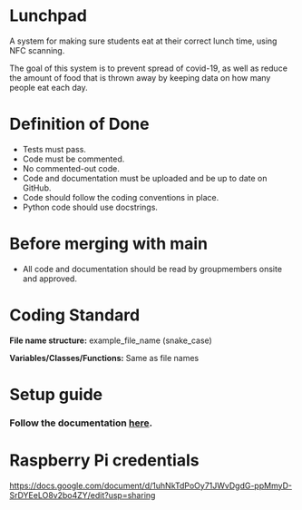 # Lunchpad
A system for making sure students eat at their correct lunch time, using NFC scanning.

The goal of this system is to prevent spread of covid-19, as well as reduce the amount of food that is thrown away by keeping data on how many people eat each day.

# Definition of Done
+ Tests must pass.
+ Code must be commented.
+ No commented-out code.
+ Code and documentation must be uploaded and be up to date on GitHub.
+ Code should follow the coding conventions in place.
+ Python code should use docstrings.

# Before merging with main
+ All code and documentation should be read by groupmembers onsite and approved.

# Coding Standard

**File name structure:** example_file_name (snake_case)

**Variables/Classes/Functions:** Same as file names

# Setup guide


### Follow the documentation <a href="/documentation.md">here</a>.

# Raspberry Pi credentials
https://docs.google.com/document/d/1uhNkTdPoOy71JWvDgdG-ppMmyD-SrDYEeLO8v2bo4ZY/edit?usp=sharing
